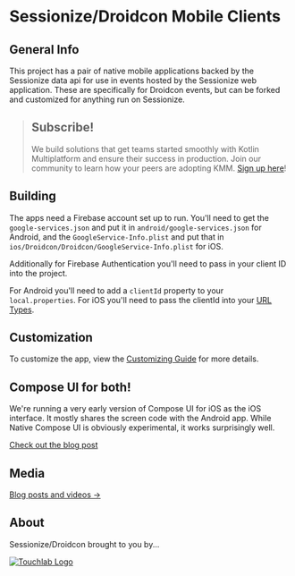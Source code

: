 # Sessionize/Droidcon Mobile Clients

## General Info

This project has a pair of native mobile applications backed by the Sessionize data api for use in events hosted by the Sessionize web application. These are specifically for Droidcon events, but can be forked and customized for anything run on Sessionize.

> ## Subscribe!
>
> We build solutions that get teams started smoothly with Kotlin Multiplatform and ensure their success in production. Join our community to learn how your peers are adopting KMM.
[Sign up here](https://form.typeform.com/to/MJTpmm?typeform-source=touchlab.co)!

## Building

The apps need a Firebase account set up to run. You'll need to get the `google-services.json` and put it in `android/google-services.json` for Android, and
the `GoogleService-Info.plist` and put that in `ios/Droidcon/Droidcon/GoogleService-Info.plist` for iOS.

Additionally for Firebase Authentication you'll need to pass in your client ID into the project.

For Android you'll need to add a `clientId` property to your `local.properties`.
For iOS you'll need to pass the clientId into your [URL Types](https://firebase.google.com/docs/auth/ios/google-signin#implement_google_sign-in).

## Customization

To customize the app, view the [Customizing Guide](CUSTOMIZING.md) for more details.

## Compose UI for both!

We're running a very early version of Compose UI for iOS as the iOS interface. It mostly shares the screen code with the Android app. While Native Compose UI is obviously experimental, it works surprisingly well.

[Check out the blog post](https://touchlab.co/droidcon-nyc-ios-app-with-compose/)

## Media

[Blog posts and videos ->](MEDIA.md)

## About

Sessionize/Droidcon brought to you by...

[![Touchlab Logo](tlsmall.png "Touchlab Logo")](https://touchlab.co)
